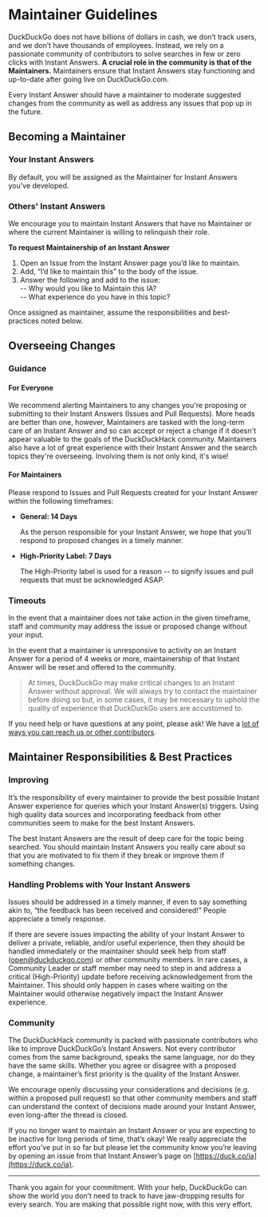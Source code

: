 # Maintainer Guidelines

DuckDuckGo does not have billions of dollars in cash, we don’t track users, and we don’t have thousands of employees. Instead, we rely on a passionate community of contributors to solve searches in few or zero clicks with Instant Answers. **A crucial role in the community is that of the Maintainers.** Maintainers ensure that Instant Answers stay functioning and up-to-date after going live on DuckDuckGo.com.

Every Instant Answer should have a maintainer to moderate suggested changes from the community as well as address any issues that pop up in the future.

## Becoming a Maintainer
### Your Instant Answers

By default, you will be assigned as the Maintainer for Instant Answers you’ve developed.

### Others' Instant Answers

We encourage you to maintain Instant Answers that have no Maintainer or where the current Maintainer is willing to relinquish their role.

**To request Maintainership of an Instant Answer**  
1. Open an Issue from the Instant Answer page you’d like to maintain.   
2. Add, “I’d like to maintain this” to the body of the issue.  
3. Answer the following and add to the issue:  
	-- Why would you like to Maintain this IA?    
	-- What experience do you have in this topic?   

Once assigned as maintainer, assume the responsibilities and best-practices noted below.  

## Overseeing Changes

### Guidance

#### For Everyone

We recommend alerting Maintainers to any changes you're proposing or submitting to their Instant Answers (Issues and Pull Requests). More heads are better than one, however, Maintainers are tasked with the long-term care of an Instant Answer and so can accept or reject a change if it doesn't appear valuable to the goals of the DuckDuckHack community. Maintainers also have a lot of great experience with their Instant Answer and the search topics they're overseeing. Involving them is not only kind, it's wise! 

#### For Maintainers

Please respond to Issues and Pull Requests created for your Instant Answer within the following timeframes:

- **General: 14 Days**

	As the person responsible for your Instant Answer, we hope that you’ll respond to proposed changes in a timely manner.

- **High-Priority Label: 7 Days**

	The High-Priority label is used for a reason -- to signify issues and pull requests that must be acknowledged ASAP.

### Timeouts

In the event that a maintainer does not take action in the given timeframe, staff and community may address the issue or proposed change without your input.

In the event that a maintainer is unresponsive to activity on an Instant Answer for a period of 4 weeks or more, maintainership of that Instant Answer will be reset and offered to the community.

> At times, DuckDuckGo may make critical changes to an Instant Answer without approval. We will always try to contact the maintainer before doing so but, in some cases, it may be necessary to uphold the quality of experience that DuckDuckGo users are accustomed to.

If you need help or have questions at any point, please ask! We have a [lot of ways you can reach us or other contributors](http://docs.duckduckhack.com/resources/get-in-touch.html).

## Maintainer Responsibilities & Best Practices

### Improving

It’s the responsibility of every maintainer to provide the best possible Instant Answer experience for queries which your Instant Answer(s) triggers. Using high quality data sources and incorporating feedback from other communities seem to make for the best Instant Answers.

The best Instant Answers are the result of deep care for the topic being searched. You should maintain Instant Answers you really care about so that you are motivated to fix them if they break or improve them if something changes.

### Handling Problems with Your Instant Answers

Issues should be addressed in a timely manner, if even to say something akin to, “the feedback has been received and considered!” People appreciate a timely response.

If there are severe issues impacting the ability of your Instant Answer to deliver a private, reliable, and/or useful experience, then they should be handled immediately or the maintainer should seek help from staff (open@duckduckgo.com) or other community members. In rare cases, a Community Leader or staff member may need to step in and address a critical (High-Priority) update before receiving acknowledgement from the Maintainer. This should only happen in cases where waiting on the Maintainer would otherwise negatively impact the Instant Answer experience.
 
### Community

The DuckDuckHack community is packed with passionate contributors who like to improve DuckDuckGo’s Instant Answers. Not every contributor comes from the same background, speaks the same language, nor do they have the same skills. Whether you agree or disagree with a proposed change, a maintainer’s first priority is the quality of the Instant Answer.

We encourage openly discussing your considerations and decisions (e.g. within a proposed pull request) so that other community members and staff can understand the context of decisions made around your Instant Answer, even long-after the thread is closed.

If you no longer want to maintain an Instant Answer or you are expecting to be inactive for long periods of time, that’s okay! We really appreciate the effort you’ve put in so far but please let the community know you’re leaving by opening an issue from that Instant Answer’s page on [https://duck.co/ia](https://duck.co/ia).

----

Thank you again for your commitment. With your help, DuckDuckGo can show the world you don’t need to track to have jaw-dropping results for every search. You are making that possible right now, with this very effort.
